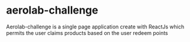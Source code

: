 # aerolab-challenge
Aerolab-challenge is a single page application create with ReactJs which permits the  user claims products based on the user redeem points

